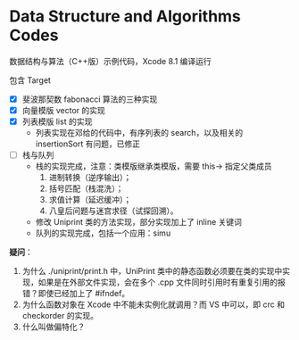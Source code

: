 # Data Structure and Algorithms Codes

数据结构与算法（C++版）示例代码，Xcode 8.1 编译运行

包含 Target

- [x] 斐波那契数 fabonacci 算法的三种实现
- [x] 向量模版 vector 的实现
- [x] 列表模版 list 的实现
    - 列表实现在邓给的代码中，有序列表的 search，以及相关的 insertionSort 有问题，已修正
- [ ] 栈与队列
    - 栈的实现完成，注意：类模版继承类模版，需要 this-> 指定父类成员
        1. 进制转换（逆序输出）；
        2. 括号匹配（栈混洗）；
        3. 求值计算（延迟缓冲）；
        4. 八皇后问题与迷宫求径（试探回溯）。
    - 修改 Uniprint 类的方法实现，部分实现加上了 inline 关键词
    - 队列的实现完成，包括一个应用：simu

**疑问**：

1. 为什么 ./uniprint/print.h 中，UniPrint 类中的静态函数必须要在类的实现中实现，如果是在外部文件实现，会在多个 .cpp 文件同时引用时有重复引用的报错？即使已经加上了 #ifndef。
2. 为什么函数对象在 Xcode 中不能未实例化就调用？而 VS 中可以，即 crc 和 checkorder 的实现。
3. 什么叫做偏特化？
